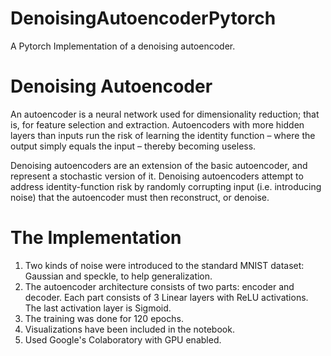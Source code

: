 # DenoisingAutoencoderPytorch
A Pytorch Implementation of a denoising autoencoder.

# Denoising Autoencoder
An autoencoder is a neural network used for dimensionality reduction; that is, for feature selection and extraction. Autoencoders with more hidden layers than inputs run the risk of learning the identity function – where the output simply equals the input – thereby becoming useless.

Denoising autoencoders are an extension of the basic autoencoder, and represent a stochastic version of it. Denoising autoencoders attempt to address identity-function risk by randomly corrupting input (i.e. introducing noise) that the autoencoder must then reconstruct, or denoise.




# The Implementation
1) Two kinds of noise were introduced to the standard MNIST dataset: Gaussian and speckle, to help generalization.
2) The autoencoder architecture consists of two parts: encoder and decoder. Each part consists of 3 Linear layers with ReLU activations. The last activation layer is Sigmoid.
3) The training was done for 120 epochs.
4) Visualizations have been included in the notebook.
5) Used Google's Colaboratory with GPU enabled.


